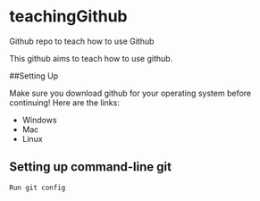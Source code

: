 # teachingGithub
Github repo to teach how to use Github

This github aims to teach how to use github.

##Setting Up

Make sure you download github for your operating system before continuing! Here are the links:

* Windows
* Mac
* Linux


## Setting up command-line git

	Run git config

	